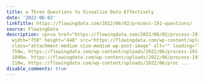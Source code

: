 ```yaml
---
title: ✚ Three Questions to Visualize Data Effectively
date: '2022-06-02'
linkTitle: https://flowingdata.com/2022/06/02/process-191-questions/
source: FlowingData
description: <p><a href="https://flowingdata.com/2022/06/02/process-191-questions/"><img
  width="750" height="448" src="https://flowingdata.com/wp-content/uploads/2022/06/process-191-featured-750x448.png"
  class="attachment-medium size-medium wp-post-image" alt="" loading="lazy" srcset="https://flowingdata.com/wp-content/uploads/2022/06/process-191-featured-750x448.png
  750w, https://flowingdata.com/wp-content/uploads/2022/06/process-191-featured-1090x651.png
  1090w, https://flowingdata.com/wp-content/uploads/2022/06/process-191-featured-210x125.png
  210w, https://flowingdata.com/wp-content/uploads/2022/06/proc ...
disable_comments: true
---
```

<p><a href="https://flowingdata.com/2022/06/02/process-191-questions/"><img width="750" height="448" src="https://flowingdata.com/wp-content/uploads/2022/06/process-191-featured-750x448.png" class="attachment-medium size-medium wp-post-image" alt="" loading="lazy" srcset="https://flowingdata.com/wp-content/uploads/2022/06/process-191-featured-750x448.png 750w, https://flowingdata.com/wp-content/uploads/2022/06/process-191-featured-1090x651.png 1090w, https://flowingdata.com/wp-content/uploads/2022/06/process-191-featured-210x125.png 210w, https://flowingdata.com/wp-content/uploads/2022/06/proc ...